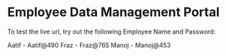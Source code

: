 # Employee Data Management Portal

To test the live url, try out the following Employee Name and Password:

Aatif - Aatif@490
Fraz - Fraz@765
Manoj - Manoj@453

